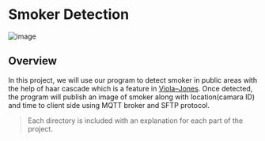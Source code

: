 # Smoker Detection
![image](https://user-images.githubusercontent.com/87508144/135110405-d9e602e9-3a44-4ce2-963c-51e6d87f57e4.png)




## Overview
In this project, we will use our program to detect smoker in public areas with the help of haar cascade which is a feature in [Viola–Jones](https://en.wikipedia.org/wiki/Viola%E2%80%93Jones_object_detection_framework). Once detected, the program will publish an image of smoker along with location(camara ID) and time to client side using MQTT broker and SFTP protocol.

> Each directory is included with an explanation for each part of the project.



